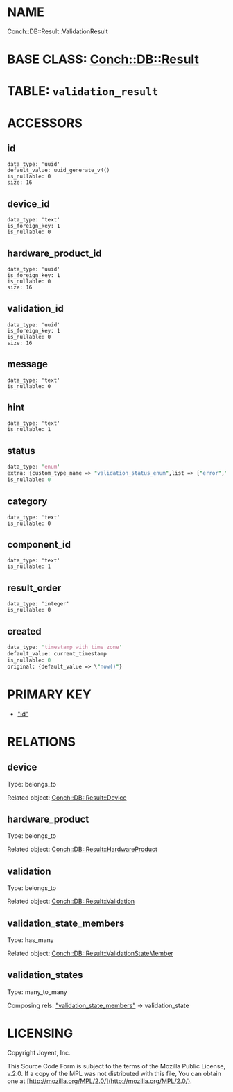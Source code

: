 # NAME

Conch::DB::Result::ValidationResult

# BASE CLASS: [Conch::DB::Result](https://metacpan.org/pod/Conch::DB::Result)

# TABLE: `validation_result`

# ACCESSORS

## id

```
data_type: 'uuid'
default_value: uuid_generate_v4()
is_nullable: 0
size: 16
```

## device\_id

```
data_type: 'text'
is_foreign_key: 1
is_nullable: 0
```

## hardware\_product\_id

```
data_type: 'uuid'
is_foreign_key: 1
is_nullable: 0
size: 16
```

## validation\_id

```
data_type: 'uuid'
is_foreign_key: 1
is_nullable: 0
size: 16
```

## message

```
data_type: 'text'
is_nullable: 0
```

## hint

```
data_type: 'text'
is_nullable: 1
```

## status

```perl
data_type: 'enum'
extra: {custom_type_name => "validation_status_enum",list => ["error","fail","processing","pass"]}
is_nullable: 0
```

## category

```
data_type: 'text'
is_nullable: 0
```

## component\_id

```
data_type: 'text'
is_nullable: 1
```

## result\_order

```
data_type: 'integer'
is_nullable: 0
```

## created

```perl
data_type: 'timestamp with time zone'
default_value: current_timestamp
is_nullable: 0
original: {default_value => \"now()"}
```

# PRIMARY KEY

- ["id"](#id)

# RELATIONS

## device

Type: belongs\_to

Related object: [Conch::DB::Result::Device](https://metacpan.org/pod/Conch::DB::Result::Device)

## hardware\_product

Type: belongs\_to

Related object: [Conch::DB::Result::HardwareProduct](https://metacpan.org/pod/Conch::DB::Result::HardwareProduct)

## validation

Type: belongs\_to

Related object: [Conch::DB::Result::Validation](https://metacpan.org/pod/Conch::DB::Result::Validation)

## validation\_state\_members

Type: has\_many

Related object: [Conch::DB::Result::ValidationStateMember](https://metacpan.org/pod/Conch::DB::Result::ValidationStateMember)

## validation\_states

Type: many\_to\_many

Composing rels: ["validation\_state\_members"](#validation_state_members) -> validation\_state

# LICENSING

Copyright Joyent, Inc.

This Source Code Form is subject to the terms of the Mozilla Public License,
v.2.0. If a copy of the MPL was not distributed with this file, You can obtain
one at [http://mozilla.org/MPL/2.0/](http://mozilla.org/MPL/2.0/).
